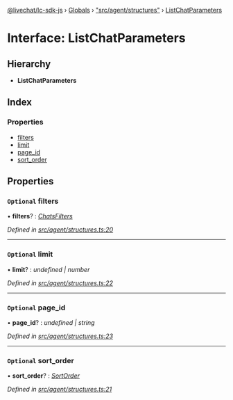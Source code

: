 [@livechat/lc-sdk-js](../README.md) › [Globals](../globals.md) › ["src/agent/structures"](../modules/_src_agent_structures_.md) › [ListChatParameters](_src_agent_structures_.listchatparameters.md)

# Interface: ListChatParameters

## Hierarchy

* **ListChatParameters**

## Index

### Properties

* [filters](_src_agent_structures_.listchatparameters.md#optional-filters)
* [limit](_src_agent_structures_.listchatparameters.md#optional-limit)
* [page_id](_src_agent_structures_.listchatparameters.md#optional-page_id)
* [sort_order](_src_agent_structures_.listchatparameters.md#optional-sort_order)

## Properties

### `Optional` filters

• **filters**? : *[ChatsFilters](_src_agent_structures_.chatsfilters.md)*

*Defined in [src/agent/structures.ts:20](https://github.com/livechat/lc-sdk-js/blob/aff69b2/src/agent/structures.ts#L20)*

___

### `Optional` limit

• **limit**? : *undefined | number*

*Defined in [src/agent/structures.ts:22](https://github.com/livechat/lc-sdk-js/blob/aff69b2/src/agent/structures.ts#L22)*

___

### `Optional` page_id

• **page_id**? : *undefined | string*

*Defined in [src/agent/structures.ts:23](https://github.com/livechat/lc-sdk-js/blob/aff69b2/src/agent/structures.ts#L23)*

___

### `Optional` sort_order

• **sort_order**? : *[SortOrder](../enums/_src_objects_index_.sortorder.md)*

*Defined in [src/agent/structures.ts:21](https://github.com/livechat/lc-sdk-js/blob/aff69b2/src/agent/structures.ts#L21)*
